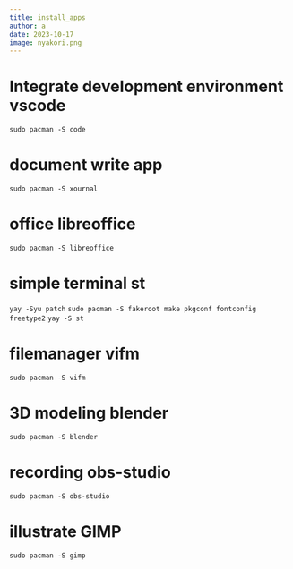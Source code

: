 ```yaml
---
title: install_apps
author: a
date: 2023-10-17
image: nyakori.png
---
```



# Integrate development environment vscode

```sudo pacman -S code ```

# document write app

```sudo pacman -S xournal```

# office libreoffice

```sudo pacman -S libreoffice```

# simple terminal st

```yay -Syu patch```
```sudo pacman -S fakeroot make pkgconf fontconfig freetype2```
```yay -S st```

# filemanager vifm

```sudo pacman -S vifm```

# 3D modeling blender

```sudo pacman -S blender```

# recording obs-studio

```sudo pacman -S obs-studio```

# illustrate GIMP

```sudo pacman -S gimp```

# 